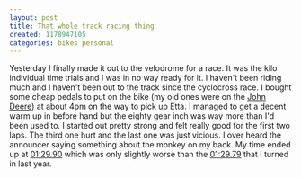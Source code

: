 ```yaml
---
layout: post
title: That whole track racing thing
created: 1178947105
categories: bikes personal
---
```

Yesterday I finally made it out to the velodrome for a race. It was the kilo individual time trials and I was in no way ready for it. I haven't been riding much and I haven't been out to the track since the cyclocross race. I bought some cheap pedals to put on the bike (my old ones were on the <a href="/node/21">John Deere</a>) at about 4pm on the way to pick up Etta. I managed to get a decent warm up in before hand but the eighty gear inch was way more than I'd been used to. I started out pretty strong and felt really good for the first two laps. The third one hurt and the last one was just vicious.  I over heard the announcer saying something about the monkey on my back. My time ended up at <a href="http://obra.org/results/2007/weekly/thurs_track/may_10.html#102">01:29.90</a> which was only slightly worse than the <a href="http://obra.org/results/2006/weekly/thurs_track/may_4.html#2">01:29.79</a> that I turned in last year.<!--break-->

